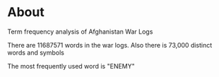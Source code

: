 About
==========================
Term frequency analysis of Afghanistan War Logs

There are 11687571 words in the war logs. Also there is 73,000 distinct words and symbols

The most frequently used word is "ENEMY"
